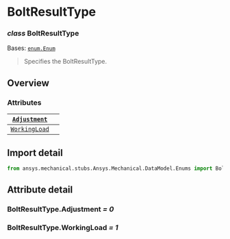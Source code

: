 <a id="boltresulttype"></a>

# BoltResultType

<a id="BoltResultType"></a>

### *class* BoltResultType

Bases: [`enum.Enum`](https://docs.python.org/3/library/enum.html#enum.Enum)

> Specifies the BoltResultType.

> <!-- !! processed by numpydoc !! -->

<a id="overview"></a>

## Overview

### Attributes

| [`Adjustment`](#BoltResultType.Adjustment)   |    |
|----------------------------------------------|----|
| [`WorkingLoad`](#BoltResultType.WorkingLoad) |    |

<a id="import-detail"></a>

## Import detail

```python
from ansys.mechanical.stubs.Ansys.Mechanical.DataModel.Enums import BoltResultType
```

<a id="attribute-detail"></a>

## Attribute detail

<a id="BoltResultType.Adjustment"></a>

### BoltResultType.Adjustment *= 0*

<a id="BoltResultType.WorkingLoad"></a>

### BoltResultType.WorkingLoad *= 1*
